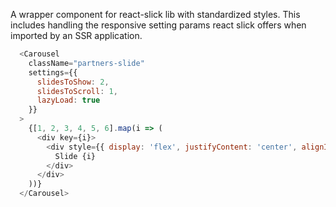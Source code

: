 A wrapper component for react-slick lib with standardized styles. This includes handling the responsive setting params react slick offers when imported by an SSR application.

```js
  <Carousel
    className="partners-slide"
    settings={{
      slidesToShow: 2,
      slidesToScroll: 1,
      lazyLoad: true
    }}
  >
    {[1, 2, 3, 4, 5, 6].map(i => (
      <div key={i}>
        <div style={{ display: 'flex', justifyContent: 'center', alignItems: 'center', height: '250px', backgroundColor: '#f7f7f7', color: '#555' }}>
          Slide {i}
        </div>
      </div>
    ))}
  </Carousel>
```